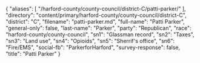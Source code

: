 {
  "aliases": [
    "/harford-county/county-council/district-C/patti-parker/"
  ],
  "directory": "content/primary/harford-county/county-council/district-C",
  "district": "C",
  "filename": "patti-parker.md",
  "full-name": "Patti Parker",
  "general-only": false,
  "last-name": "Parker",
  "party": "Republican",
  "race": "harford-county/county-council",
  "sn1": "Glassman record",
  "sn2": "Taxes",
  "sn3": "Land use",
  "sn4": "Opioids",
  "sn5": "Sherrif's office",
  "sn6": "Fire/EMS",
  "social-fb": "ParkerforHarford",
  "survey-response": false,
  "title": "Patti Parker"
}
